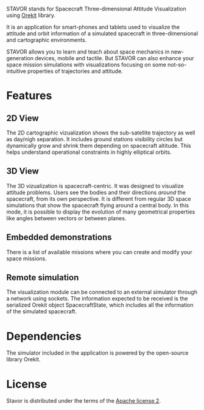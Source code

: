 STAVOR stands for Spacecraft Three-dimensional Attitude Visualization using [Orekit](http://orekit.org/) library.

It is an application for smart-phones and tablets used to visualize the attitude and orbit information of a simulated spacecraft in three-dimensional and cartographic environments.

STAVOR allows you to learn and teach about space mechanics in new-generation devices, mobile and tactile.
But STAVOR can also enhance your space mission simulations with visualizations focusing on some not-so-intuitive properties of trajectories and attitude.

Features
========

2D View
-------
The 2D cartographic vizualization shows the sub-satellite trajectory as well as day/nigh separation.
It includes ground stations visibility circles but dynamically grow and shrink them depending on spacecraft altitude. This helps understand operational constraints in highly elliptical orbits.

3D View
-------
The 3D vizualization is spacecraft-centric.
It was designed to visualize attitude problems. Users see the bodies and their directions *around* the spacecraft, from its own perspective.
It is different from regular 3D space simulations that show the spacecraft flying around a central body.
In this mode, it is possible to display the evolution of many geometrical properties like angles between vectors or between planes.

Embedded demonstrations
-----------------------
There is a list of available missions where you can create and modify your space missions.

Remote simulation
-----------------
The visualization module can be connected to an external simulator through a network using sockets. The information expected to be received is the serialized Orekit object SpacecraftState, which includes all the information of the simulated spacecraft.

Dependencies
============

The simulator included in the application is powered by the open-source library Orekit.

License
=======

Stavor is distributed under the terms of the [Apache license 2](LICENSE.txt).
